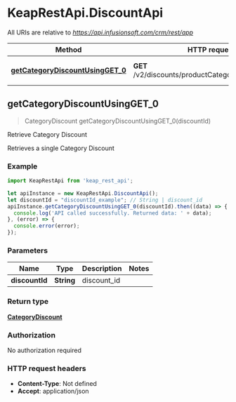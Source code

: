 # KeapRestApi.DiscountApi

All URIs are relative to *https://api.infusionsoft.com/crm/rest/app*

Method | HTTP request | Description
------------- | ------------- | -------------
[**getCategoryDiscountUsingGET_0**](DiscountApi.md#getCategoryDiscountUsingGET_0) | **GET** /v2/discounts/productCategories/{discount_id} | Retrieve Category Discount



## getCategoryDiscountUsingGET_0

> CategoryDiscount getCategoryDiscountUsingGET_0(discountId)

Retrieve Category Discount

Retrieves a single Category Discount

### Example

```javascript
import KeapRestApi from 'keap_rest_api';

let apiInstance = new KeapRestApi.DiscountApi();
let discountId = "discountId_example"; // String | discount_id
apiInstance.getCategoryDiscountUsingGET_0(discountId).then((data) => {
  console.log('API called successfully. Returned data: ' + data);
}, (error) => {
  console.error(error);
});

```

### Parameters


Name | Type | Description  | Notes
------------- | ------------- | ------------- | -------------
 **discountId** | **String**| discount_id | 

### Return type

[**CategoryDiscount**](CategoryDiscount.md)

### Authorization

No authorization required

### HTTP request headers

- **Content-Type**: Not defined
- **Accept**: application/json

